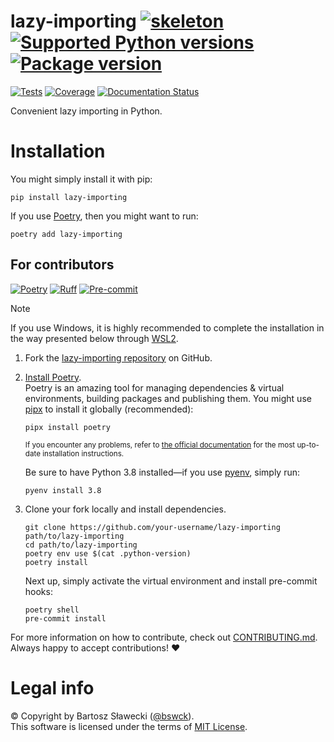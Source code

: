 # lazy-importing [![skeleton](https://img.shields.io/badge/0.0.2rc-62-g52ffbf3-skeleton?label=%F0%9F%92%80%20bswck/skeleton&labelColor=black&color=grey&link=https%3A//github.com/bswck/skeleton)](https://github.com/bswck/skeleton/tree/0.0.2rc-62-g52ffbf3) [![Supported Python versions](https://img.shields.io/pypi/pyversions/lazy-importing.svg?logo=python&label=Python)](https://pypi.org/project/lazy-importing/) [![Package version](https://img.shields.io/pypi/v/lazy-importing?label=PyPI)](https://pypi.org/project/lazy-importing/)

[![Tests](https://github.com/bswck/lazy-importing/actions/workflows/test.yml/badge.svg)](https://github.com/bswck/lazy-importing/actions/workflows/test.yml)
[![Coverage](https://coverage-badge.samuelcolvin.workers.dev/bswck/lazy-importing.svg)](https://coverage-badge.samuelcolvin.workers.dev/redirect/bswck/lazy-importing)
[![Documentation Status](https://readthedocs.org/projects/lazy-importing/badge/?version=latest)](https://lazy-importing.readthedocs.io/en/latest/?badge=latest)

Convenient lazy importing in Python.

# Installation
You might simply install it with pip:

```shell
pip install lazy-importing
```

If you use [Poetry](https://python-poetry.org/), then you might want to run:

```shell
poetry add lazy-importing
```

## For contributors
[![Poetry](https://img.shields.io/endpoint?url=https://python-poetry.org/badge/v0.json)](https://python-poetry.org/)
[![Ruff](https://img.shields.io/endpoint?url=https://raw.githubusercontent.com/astral-sh/ruff/main/assets/badge/v2.json)](https://github.com/astral-sh/ruff)
[![Pre-commit](https://img.shields.io/badge/pre--commit-enabled-brightgreen?logo=pre-commit&logoColor=white)](https://github.com/pre-commit/pre-commit)
<!--
This section was generated from bswck/skeleton@0.0.2rc-62-g52ffbf3.
Instead of changing this particular file, you might want to alter the template:
https://github.com/bswck/skeleton/tree/0.0.2rc-62-g52ffbf3/project/README.md.jinja
-->
> [!Note]
> If you use Windows, it is highly recommended to complete the installation in the way presented below through [WSL2](https://learn.microsoft.com/en-us/windows/wsl/install).
1.  Fork the [lazy-importing repository](https://github.com/bswck/lazy-importing) on GitHub.

1.  [Install Poetry](https://python-poetry.org/docs/#installation).<br/>
    Poetry is an amazing tool for managing dependencies & virtual environments, building packages and publishing them.
    You might use [pipx](https://github.com/pypa/pipx#readme) to install it globally (recommended):

    ```shell
    pipx install poetry
    ```

    <sub>If you encounter any problems, refer to [the official documentation](https://python-poetry.org/docs/#installation) for the most up-to-date installation instructions.</sub>

    Be sure to have Python 3.8 installed—if you use [pyenv](https://github.com/pyenv/pyenv#readme), simply run:

    ```shell
    pyenv install 3.8
    ```

1.  Clone your fork locally and install dependencies.

    ```shell
    git clone https://github.com/your-username/lazy-importing path/to/lazy-importing
    cd path/to/lazy-importing
    poetry env use $(cat .python-version)
    poetry install
    ```

    Next up, simply activate the virtual environment and install pre-commit hooks:

    ```shell
    poetry shell
    pre-commit install
    ```

For more information on how to contribute, check out [CONTRIBUTING.md](https://github.com/bswck/lazy-importing/blob/HEAD/CONTRIBUTING.md).<br/>
Always happy to accept contributions! ❤️

# Legal info
© Copyright by Bartosz Sławecki ([@bswck](https://github.com/bswck)).
<br />This software is licensed under the terms of [MIT License](https://github.com/bswck/lazy-importing/blob/HEAD/LICENSE).
